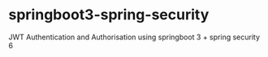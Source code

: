 # springboot3-spring-security
JWT Authentication and Authorisation using springboot 3 + spring security 6
